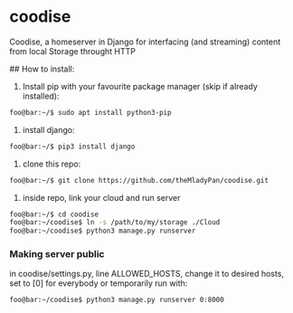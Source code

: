 # coodise
Coodise, a homeserver in Django for interfacing (and streaming) content from local Storage throught HTTP

## How to install:


1. Install pip with your favourite package manager (skip if already installed):
```bash
foo@bar:~/$ sudo apt install python3-pip
```
1. install django:
```bash
foo@bar:~/$ pip3 install django
```
1. clone this repo:
```bash
foo@bar:~/$ git clone https://github.com/theMladyPan/coodise.git
```
1. inside repo, link your cloud and run server
```bash
foo@bar:~/$ cd coodise
foo@bar:~/coodise$ ln -s /path/to/my/storage ./Cloud
foo@bar:~/coodise$ python3 manage.py runserver
```

### Making server public
in coodise/settings.py, line ALLOWED_HOSTS, change it to desired hosts, set to [0] for everybody or temporarily run with:
```bash
foo@bar:~/coodise$ python3 manage.py runserver 0:8000
```
